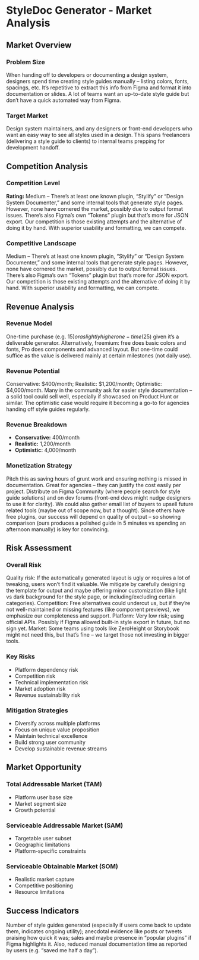 # StyleDoc Generator - Market Analysis

## Market Overview

### Problem Size
When handing off to developers or documenting a design system, designers spend time creating style guides manually – listing colors, fonts, spacings, etc. It’s repetitive to extract this info from Figma and format it into documentation or slides. A lot of teams want an up-to-date style guide but don’t have a quick automated way from Figma.

### Target Market
Design system maintainers, and any designers or front-end developers who want an easy way to see all styles used in a design. This spans freelancers (delivering a style guide to clients) to internal teams prepping for development handoff.

## Competition Analysis

### Competition Level
**Rating:** Medium – There’s at least one known plugin, “Stylify” or “Design System Documenter,” and some internal tools that generate style pages. However, none have cornered the market, possibly due to output format issues. There’s also Figma’s own “Tokens” plugin but that’s more for JSON export. Our competition is those existing attempts and the alternative of doing it by hand. With superior usability and formatting, we can compete.

### Competitive Landscape
Medium – There’s at least one known plugin, “Stylify” or “Design System Documenter,” and some internal tools that generate style pages. However, none have cornered the market, possibly due to output format issues. There’s also Figma’s own “Tokens” plugin but that’s more for JSON export. Our competition is those existing attempts and the alternative of doing it by hand. With superior usability and formatting, we can compete.

## Revenue Analysis

### Revenue Model
One-time purchase (e.g. $15) or a slightly higher one-time ($25) given it’s a deliverable generator. Alternatively, freemium: free does basic colors and fonts, Pro does components and advanced layout. But one-time could suffice as the value is delivered mainly at certain milestones (not daily use).

### Revenue Potential
Conservative: $400/month; Realistic: $1,200/month; Optimistic: $4,000/month. Many in the community ask for easier style documentation – a solid tool could sell well, especially if showcased on Product Hunt or similar. The optimistic case would require it becoming a go-to for agencies handing off style guides regularly.

### Revenue Breakdown
- **Conservative:** 400/month
- **Realistic:** 1,200/month
- **Optimistic:** 4,000/month

### Monetization Strategy
Pitch this as saving hours of grunt work and ensuring nothing is missed in documentation. Great for agencies – they can justify the cost easily per project. Distribute on Figma Community (where people search for style guide solutions) and on dev forums (front-end devs might nudge designers to use it for clarity). We could also gather email list of buyers to upsell future related tools (maybe out of scope now, but a thought). Since others have free plugins, our success will depend on quality of output – so showing comparison (ours produces a polished guide in 5 minutes vs spending an afternoon manually) is key for convincing.

## Risk Assessment

### Overall Risk
Quality risk: If the automatically generated layout is ugly or requires a lot of tweaking, users won’t find it valuable. We mitigate by carefully designing the template for output and maybe offering minor customization (like light vs dark background for the style page, or including/excluding certain categories). Competition: Free alternatives could undercut us, but if they’re not well-maintained or missing features (like component previews), we emphasize our completeness and support. Platform: Very low risk; using official APIs. Possibly if Figma allowed built-in style export in future, but no sign yet. Market: Some teams using tools like ZeroHeight or Storybook might not need this, but that’s fine – we target those not investing in bigger tools.

### Key Risks
- Platform dependency risk
- Competition risk
- Technical implementation risk
- Market adoption risk
- Revenue sustainability risk

### Mitigation Strategies
- Diversify across multiple platforms
- Focus on unique value proposition
- Maintain technical excellence
- Build strong user community
- Develop sustainable revenue streams

## Market Opportunity

### Total Addressable Market (TAM)
- Platform user base size
- Market segment size
- Growth potential

### Serviceable Addressable Market (SAM)
- Targetable user subset
- Geographic limitations
- Platform-specific constraints

### Serviceable Obtainable Market (SOM)
- Realistic market capture
- Competitive positioning
- Resource limitations

## Success Indicators
Number of style guides generated (especially if users come back to update them, indicates ongoing utility); anecdotal evidence like posts or tweets praising how quick it was; sales and maybe presence in “popular plugins” if Figma highlights it. Also, reduced manual documentation time as reported by users (e.g. “saved me half a day”).
